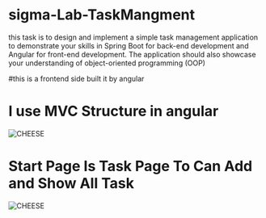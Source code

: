 # sigma-Lab-TaskMangment
this task is to design and implement a simple task management application to demonstrate your
skills in Spring Boot for back-end development and Angular for front-end development. The
application should also showcase your understanding of object-oriented programming (OOP)

#this is a frontend side built it by angular

# I use MVC Structure in angular
![CHEESE](https://github.com/najeebmosab/sigma-Lab-TaskMangment/assets/73877639/6a819ee1-54a5-4f5c-afe8-b56f27a68b92)

# Start Page Is Task Page To Can Add and Show All Task
![CHEESE](https://github.com/najeebmosab/sigma-Lab-TaskMangment/assets/73877639/918e674a-e08c-4cab-ac11-19178b8f8a91)
